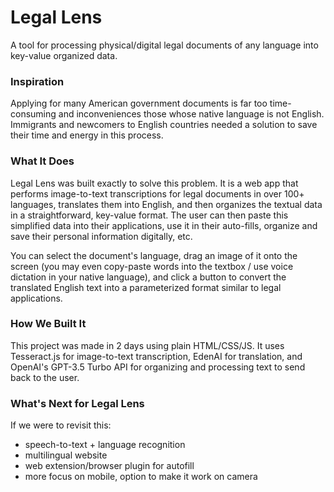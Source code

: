 # Legal Lens
A tool for processing physical/digital legal documents of any language into key-value organized data.

### Inspiration
Applying for many American government documents is far too time-consuming and inconveniences those whose native language is not English. Immigrants and newcomers to English countries needed a solution to save their time and energy in this process.

### What It Does
Legal Lens was built exactly to solve this problem. It is a web app that performs image-to-text transcriptions for legal documents in over 100+ languages, translates them into English, and then organizes the textual data in a straightforward, key-value format. The user can then paste this simplified data into their applications, use it in their auto-fills, organize and save their personal information digitally, etc. 

You can select the document's language, drag an image of it onto the screen (you may even copy-paste words into the textbox / use voice dictation in your native language), and click a button to convert the translated English text into a parameterized format similar to legal applications. 

### How We Built It
This project was made in 2 days using plain HTML/CSS/JS. It uses Tesseract.js for image-to-text transcription, EdenAI for translation, and OpenAI's GPT-3.5 Turbo API for organizing and processing text to send back to the user.

### What's Next for Legal Lens
If we were to revisit this:
- speech-to-text + language recognition
- multilingual website
- web extension/browser plugin for autofill
- more focus on mobile, option to make it work on camera
